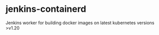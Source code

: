 # jenkins-containerd
Jenkins worker for building docker images on latest kubernetes versions >v1.20
